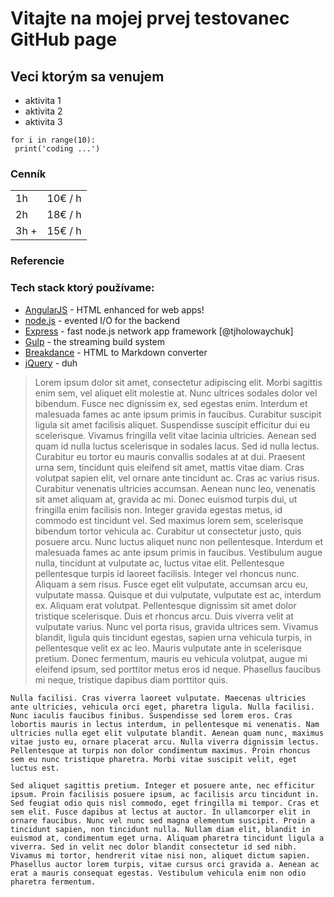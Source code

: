 # Vitajte na mojej prvej testovanec GitHub page

## Veci ktorým sa venujem
 - aktivita 1
 - aktivita 2
 - aktivita 3

```
for i in range(10):
 print('coding ...')
```

### Cenník

|||
|---|---|
|1h | 10€ / h|
|2h | 18€ / h|
|3h + | 15€ / h|


### Referencie


### Tech stack ktorý používame:
- [AngularJS](https://angular.io/) - HTML enhanced for web apps!
- [node.js](https://nodejs.org/en) - evented I/O for the backend
- [Express](https://expressjs.com/) - fast node.js network app framework [@tjholowaychuk]
- [Gulp](https://gulpjs.com/) - the streaming build system
- [Breakdance](https://breakdance.github.io/breakdance/) - HTML to Markdown converter
- [jQuery](https://jquery.com/) - duh


>Lorem ipsum dolor sit amet, consectetur adipiscing elit. Morbi sagittis enim sem, vel aliquet elit molestie at. Nunc ultrices sodales dolor vel bibendum. Fusce nec dignissim ex, sed egestas enim. Interdum et malesuada fames ac ante ipsum primis in faucibus. Curabitur suscipit ligula sit amet facilisis aliquet. Suspendisse suscipit efficitur dui eu scelerisque. Vivamus fringilla velit vitae lacinia ultricies. Aenean sed quam id nulla luctus scelerisque in sodales lacus. Sed id nulla lectus.
Curabitur eu tortor eu mauris convallis sodales at at dui. Praesent urna sem, tincidunt quis eleifend sit amet, mattis vitae diam. Cras volutpat sapien elit, vel ornare ante tincidunt ac. Cras ac varius risus. Curabitur venenatis ultricies accumsan. Aenean nunc leo, venenatis sit amet aliquam at, gravida ac mi. Donec euismod turpis dui, ut fringilla enim facilisis non. Integer gravida egestas metus, id commodo est tincidunt vel. Sed maximus lorem sem, scelerisque bibendum tortor vehicula ac. Curabitur ut consectetur justo, quis posuere arcu. Nunc luctus aliquet nunc non pellentesque. Interdum et malesuada fames ac ante ipsum primis in faucibus. Vestibulum augue nulla, tincidunt at vulputate ac, luctus vitae elit. Pellentesque pellentesque turpis id laoreet facilisis. Integer vel rhoncus nunc.
Aliquam a sem risus. Fusce eget elit vulputate, accumsan arcu eu, vulputate massa. Quisque et dui vulputate, vulputate est ac, interdum ex. Aliquam erat volutpat. Pellentesque dignissim sit amet dolor tristique scelerisque. Duis et rhoncus arcu. Duis viverra velit at vulputate varius. Nunc vel porta risus, gravida ultrices sem. Vivamus blandit, ligula quis tincidunt egestas, sapien urna vehicula turpis, in pellentesque velit ex ac leo. Mauris vulputate ante in scelerisque pretium. Donec fermentum, mauris eu vehicula volutpat, augue mi eleifend ipsum, sed porttitor metus eros id neque. Phasellus faucibus mi neque, tristique dapibus diam porttitor quis.

```
Nulla facilisi. Cras viverra laoreet vulputate. Maecenas ultricies ante ultricies, vehicula orci eget, pharetra ligula. Nulla facilisi. Nunc iaculis faucibus finibus. Suspendisse sed lorem eros. Cras lobortis mauris in lectus interdum, in pellentesque mi venenatis. Nam ultricies nulla eget elit vulputate blandit. Aenean quam nunc, maximus vitae justo eu, ornare placerat arcu. Nulla viverra dignissim lectus. Pellentesque at turpis non dolor condimentum maximus. Proin rhoncus sem eu nunc tristique pharetra. Morbi vitae suscipit velit, eget luctus est.

Sed aliquet sagittis pretium. Integer et posuere ante, nec efficitur ipsum. Proin facilisis posuere ipsum, ac facilisis arcu tincidunt in. Sed feugiat odio quis nisl commodo, eget fringilla mi tempor. Cras et sem elit. Fusce dapibus at lectus at auctor. In ullamcorper elit in ornare faucibus. Nunc vel nunc sed magna elementum suscipit. Proin a tincidunt sapien, non tincidunt nulla. Nullam diam elit, blandit in euismod at, condimentum eget urna. Aliquam pharetra tincidunt ligula a viverra. Sed in velit nec dolor blandit consectetur id sed nibh. Vivamus mi tortor, hendrerit vitae nisi non, aliquet dictum sapien. Phasellus auctor lorem turpis, vitae cursus orci gravida a. Aenean ac erat a mauris consequat egestas. Vestibulum vehicula enim non odio pharetra fermentum.
```
